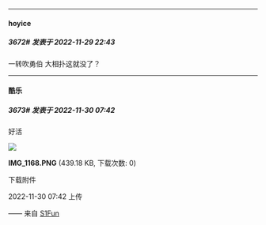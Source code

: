 

*****

####  hoyice  
##### 3672#       发表于 2022-11-29 22:43

一转吹勇伯 大相扑这就没了？



*****

####  酷乐  
##### 3673#       发表于 2022-11-30 07:42

好活

<img src="https://img.saraba1st.com/forum/202211/30/074235qwqrku25krzr5926.png" referrerpolicy="no-referrer">

<strong>IMG_1168.PNG</strong> (439.18 KB, 下载次数: 0)

下载附件

2022-11-30 07:42 上传

—— 来自 [S1Fun](https://s1fun.koalcat.com)

